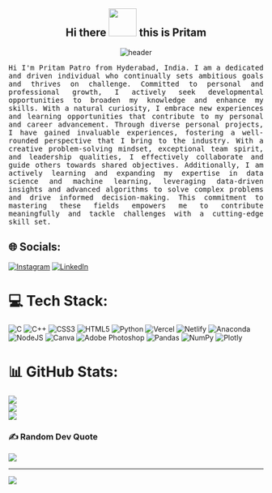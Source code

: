 <h2 align="center">  Hi there <img src="https://github.com/mitul3737/mitul3737/blob/main/Wave.gif" height="55px" width="55px"> this is Pritam </h2>

<div align="center">
  <img src="https://github.com/pritam-patro/pritam-patro/blob/main/banner.gif.gif" alt="header"/>
</div>

<p align ="justify"><samp>Hi I'm Pritam Patro from Hyderabad, India. I am a dedicated and driven individual who continually sets ambitious goals and thrives on challenge. Committed to personal and professional growth, I actively seek developmental opportunities to broaden my knowledge and enhance my skills. With a natural curiosity, I embrace new experiences and learning opportunities that contribute to my personal and career advancement. Through diverse personal projects, I have gained invaluable experiences, fostering a well-rounded perspective that I bring to the industry. With a creative problem-solving mindset, exceptional team spirit, and leadership qualities, I effectively collaborate and guide others towards shared objectives. Additionally, I am actively learning and expanding my expertise in data science and machine learning, leveraging data-driven insights and advanced algorithms to solve complex problems and drive informed decision-making. This commitment to mastering these fields empowers me to contribute meaningfully and tackle challenges with a cutting-edge skill set.
  </samp></p>

## 🌐 Socials:
[![Instagram](https://img.shields.io/badge/Instagram-%23E4405F.svg?logo=Instagram&logoColor=white)](https://instagram.com/pritampatro7) [![LinkedIn](https://img.shields.io/badge/LinkedIn-%230077B5.svg?logo=linkedin&logoColor=white)](https://linkedin.com/in/pritam-patro/) 

# 💻 Tech Stack:
![C](https://img.shields.io/badge/c-%2300599C.svg?style=for-the-badge&logo=c&logoColor=white) ![C++](https://img.shields.io/badge/c++-%2300599C.svg?style=for-the-badge&logo=c%2B%2B&logoColor=white) ![CSS3](https://img.shields.io/badge/css3-%231572B6.svg?style=for-the-badge&logo=css3&logoColor=white) ![HTML5](https://img.shields.io/badge/html5-%23E34F26.svg?style=for-the-badge&logo=html5&logoColor=white) ![Python](https://img.shields.io/badge/python-3670A0?style=for-the-badge&logo=python&logoColor=ffdd54) ![Vercel](https://img.shields.io/badge/vercel-%23000000.svg?style=for-the-badge&logo=vercel&logoColor=white) ![Netlify](https://img.shields.io/badge/netlify-%23000000.svg?style=for-the-badge&logo=netlify&logoColor=#00C7B7) ![Anaconda](https://img.shields.io/badge/Anaconda-%2344A833.svg?style=for-the-badge&logo=anaconda&logoColor=white) ![NodeJS](https://img.shields.io/badge/node.js-6DA55F?style=for-the-badge&logo=node.js&logoColor=white) ![Canva](https://img.shields.io/badge/Canva-%2300C4CC.svg?style=for-the-badge&logo=Canva&logoColor=white) ![Adobe Photoshop](https://img.shields.io/badge/adobephotoshop-%2331A8FF.svg?style=for-the-badge&logo=adobephotoshop&logoColor=white) ![Pandas](https://img.shields.io/badge/pandas-%23150458.svg?style=for-the-badge&logo=pandas&logoColor=white) ![NumPy](https://img.shields.io/badge/numpy-%23013243.svg?style=for-the-badge&logo=numpy&logoColor=white) ![Plotly](https://img.shields.io/badge/Plotly-%233F4F75.svg?style=for-the-badge&logo=plotly&logoColor=white)
# 📊 GitHub Stats:
![](https://github-readme-stats.vercel.app/api?username=pritam-patro&theme=blue-green&hide_border=false&include_all_commits=true&count_private=true)<br/>
![](https://github-readme-streak-stats.herokuapp.com/?user=pritam-patro&theme=blue-green&hide_border=false)<br/>
![](https://github-readme-stats.vercel.app/api/top-langs/?username=pritam-patro&theme=blue-green&hide_border=false&include_all_commits=true&count_private=true&layout=compact)

### ✍️ Random Dev Quote
![](https://quotes-github-readme.vercel.app/api?type=horizontal&theme=radical)

---
[![](https://visitcount.itsvg.in/api?id=pritam-patro&icon=0&color=0)](https://visitcount.itsvg.in)

<!-- Proudly created with GPRM ( https://gprm.itsvg.in ) -->
